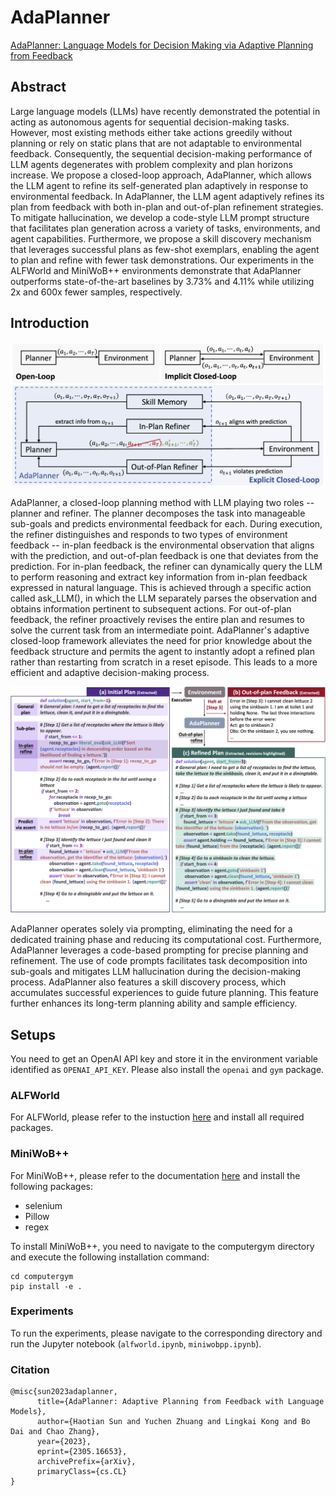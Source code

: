 # AdaPlanner
[AdaPlanner: Language Models for Decision Making via Adaptive Planning from Feedback](https://arxiv.org/abs/2305.16653)

## Abstract
Large language models (LLMs) have recently demonstrated the potential in acting as autonomous agents for sequential decision-making tasks. However, most existing methods either take actions greedily without planning or rely on static plans that are not adaptable to environmental feedback. Consequently, the sequential decision-making performance of LLM agents degenerates with problem complexity and plan horizons increase. We propose a closed-loop approach, AdaPlanner, which allows the LLM agent to refine its self-generated plan adaptively in response to environmental feedback. In AdaPlanner, the LLM agent adaptively refines its plan from feedback with both in-plan and out-of-plan refinement strategies. To mitigate hallucination, we develop a code-style LLM prompt structure that facilitates plan generation across a variety of tasks, environments, and agent capabilities. Furthermore, we propose a skill discovery mechanism that leverages successful plans as few-shot exemplars, enabling the agent to plan and refine with fewer task demonstrations. Our experiments in the ALFWorld and MiniWoB++ environments demonstrate that AdaPlanner outperforms state-of-the-art baselines by 3.73% and 4.11% while utilizing 2x and 600x fewer samples, respectively.

## Introduction
![framework](figures/fig-framework.png)

AdaPlanner, a closed-loop planning method with LLM playing two roles -- planner and refiner.
The planner decomposes the task into manageable sub-goals and predicts environmental feedback for each.
During execution, the refiner distinguishes and responds to two types of environment feedback -- in-plan feedback is the environmental observation that aligns with the prediction, and out-of-plan feedback is one that deviates from the prediction.
For in-plan feedback, the refiner can dynamically query the LLM to perform reasoning and extract key information from in-plan feedback expressed in natural language.
 This is achieved through a specific action called ask_LLM(), in which the LLM separately parses the observation and obtains information pertinent to subsequent actions.
For out-of-plan feedback, the refiner proactively revises the entire plan and resumes to solve the current task from an intermediate point.
AdaPlanner's adaptive closed-loop framework alleviates the need for prior knowledge about the feedback structure and permits the agent to instantly adopt a refined plan rather than restarting from scratch in a reset episode. This leads to a more efficient and adaptive decision-making process. 

![code](figures/fig-code_illustration.png)

AdaPlanner operates solely via prompting, eliminating the need for a dedicated training phase and reducing its computational cost.
Furthermore, AdaPlanner leverages a code-based prompting for precise planning and refinement. The use of code prompts facilitates task decomposition into sub-goals and mitigates LLM hallucination during the decision-making process.
AdaPlanner also features a skill discovery process, which accumulates successful experiences to guide future planning. This feature further enhances its long-term planning ability and sample efficiency.
## Setups
You need to get an OpenAI API key and store it in the environment variable identified as `OPENAI_API_KEY`. Please also install the `openai` and `gym` package.

### ALFWorld
For ALFWorld, please refer to the instuction [here](https://github.com/alfworld/alfworld) and install all required packages.

### MiniWoB++
For MiniWoB++, please refer to the documentation [here](https://miniwob.farama.org/content/getting_started/) and install the following packages:
- selenium
- Pillow
- regex

To install MiniWoB++, you need to navigate to the computergym directory and execute the following installation command:
```
cd computergym
pip install -e .
```

### Experiments
To run the experiments, please navigate to the corresponding directory and run the Jupyter notebook (`alfworld.ipynb`, `miniwobpp.ipynb`).

### Citation
```
@misc{sun2023adaplanner,
      title={AdaPlanner: Adaptive Planning from Feedback with Language Models}, 
      author={Haotian Sun and Yuchen Zhuang and Lingkai Kong and Bo Dai and Chao Zhang},
      year={2023},
      eprint={2305.16653},
      archivePrefix={arXiv},
      primaryClass={cs.CL}
}
```

